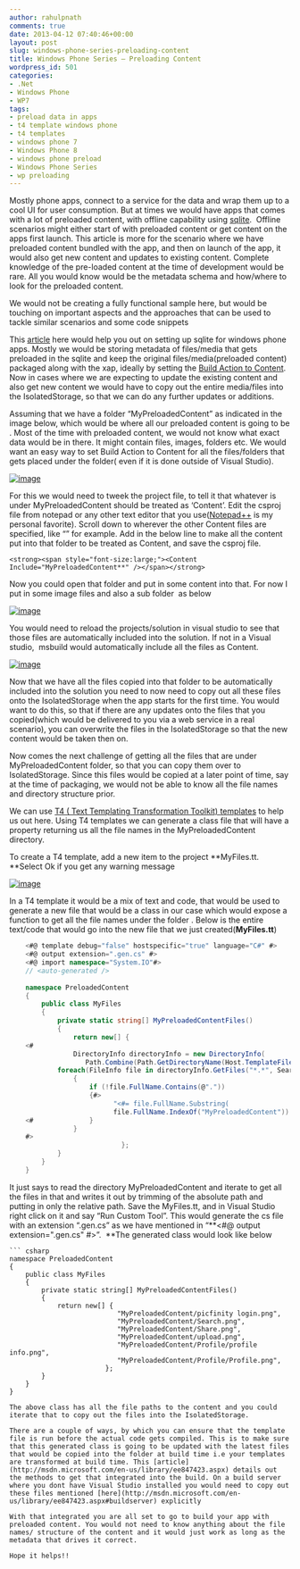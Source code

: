 ```yaml
---
author: rahulpnath
comments: true
date: 2013-04-12 07:40:46+00:00
layout: post
slug: windows-phone-series-preloading-content
title: Windows Phone Series – Preloading Content
wordpress_id: 501
categories:
- .Net
- Windows Phone
- WP7
tags:
- preload data in apps
- t4 template windows phone
- t4 templates
- windows phone 7
- Windows Phone 8
- windows phone preload
- Windows Phone Series
- wp preloading
---
```


Mostly phone apps, connect to a service for the data and wrap them up to a cool UI for user consumption. But at times we would have apps that comes with a lot of preloaded content, with offline capability using [sqlite](http://visualstudiogallery.msdn.microsoft.com/cd120b42-30f4-446e-8287-45387a4f40b7).  Offline scenarios might either start of with preloaded content or get content on the apps first launch. This article is more for the scenario where we have preloaded content bundled with the app, and then on launch of the app, it would also get new content and updates to existing content. Complete knowledge of the pre-loaded content at the time of development would be rare. All you would know would be the metadata schema and how/where to look for the preloaded content.

We would not be creating a fully functional sample here, but would be touching on important aspects and the approaches that can be used to tackle similar scenarios and some code snippets

This [article](http://blogs.windows.com/windows_phone/b/wpdev/archive/2013/03/12/using-the-sqlite-database-engine-with-windows-phone-8-apps.aspx) here would help you out on setting up sqlite for windows phone apps. Mostly we would be storing metadata of files/media that gets preloaded in the sqlite and keep the original files/media(preloaded content) packaged along with the xap, ideally by setting the [Build Action to Content](http://msdn.microsoft.com/en-in/library/windowsphone/develop/ff967560(v=vs.105).aspx#BKMK_Media).  Now in cases where we are expecting to update the existing content and also get new content we would have to copy out the entire media/files into the IsolatedStorage, so that we can do any further updates or additions.

Assuming that we have a folder “MyPreloadedContent” as indicated in the image below, which would be where all our preloaded content is going to be . Most of the time with preloaded content, we would not know what exact data would be in there. It might contain files, images, folders etc. We would want an easy way to set Build Action to Content for all the files/folders that gets placed under the folder( even if it is done outside of Visual Studio).

[![image](http://rahulpnath.com/blog/wp-content/uploads/2013/04/image_thumb.png)](http://rahulpnath.com/blog/wp-content/uploads/2013/04/image.png)

For this we would need to tweek the project file, to tell it that whatever is under MyPreloadedContent should be treated as ‘Content’. Edit the csproj file from notepad or any other text editor that you use([Notepad++](http://notepad-plus-plus.org/) is my personal favorite). Scroll down to wherever the other Content files are specified, like “<Content Include="ApplicationIcon.png">” for example. Add in the below line to make all the content put into that folder to be treated as Content, and save the csproj file.

    
    <strong><span style="font-size:large;"><Content Include="MyPreloadedContent**" /></span></strong>


Now you could open that folder and put in some content into that. For now I put in some image files and also a sub folder  as below

[![image](http://rahulpnath.com/blog/wp-content/uploads/2013/04/image_thumb1.png)](http://rahulpnath.com/blog/wp-content/uploads/2013/04/image1.png)

You would need to reload the projects/solution in visual studio to see that those files are automatically included into the solution. If not in a Visual studio,  msbuild would automatically include all the files as Content.

[![image](http://rahulpnath.com/blog/wp-content/uploads/2013/04/image_thumb2.png)](http://rahulpnath.com/blog/wp-content/uploads/2013/04/image2.png)

Now that we have all the files copied into that folder to be automatically included into the solution you need to now need to copy out all these files onto the IsolatedStorage when the app starts for the first time. You would want to do this, so that if there are any updates onto the files that you copied(which would be delivered to you via a web service in a real scenario), you can overwrite the files in the IsolatedStorage so that the new content would be taken then on.

Now comes the next challenge of getting all the files that are under MyPreloadedContent folder, so that you can copy them over to IsolatedStorage. Since this files would be copied at a later point of time, say at the time of packaging, we would not be able to know all the file names and directory structure prior.

We can use [T4 ( Text Templating Transformation Toolkit) templates](http://msdn.microsoft.com/en-us/library/vstudio/bb126445.aspx) to help us out here. Using T4 templates we can generate a class file that will have a property returning us all the file names in the MyPreloadedContent directory.

To create a T4 template, add a new item to the project **MyFiles.tt. **Select Ok if you get any warning message

[![image](http://rahulpnath.com/blog/wp-content/uploads/2013/04/image_thumb3.png)](http://rahulpnath.com/blog/wp-content/uploads/2013/04/image3.png)

In a T4 template it would be a mix of text and code, that would be used to generate a new file that would be a class in our case which would expose a function to get all the file names under the folder . Below is the entire text/code that would go into the new file that we just created(**MyFiles.tt**)

``` csharp    
    <#@ template debug="false" hostspecific="true" language="C#" #>
    <#@ output extension=".gen.cs" #>
    <#@ import namespace="System.IO"#>
    // <auto-generated />
    
    namespace PreloadedContent
    {
        public class MyFiles
        {
            private static string[] MyPreloadedContentFiles()
            {
                return new[] {
    <#
                DirectoryInfo directoryInfo = new DirectoryInfo(
                   Path.Combine(Path.GetDirectoryName(Host.TemplateFile),"MyPreloadedContent"));
            foreach(FileInfo file in directoryInfo.GetFiles("*.*", SearchOption.AllDirectories))
                {
                    if (!file.FullName.Contains(@"."))
                    {#>
                          "<#= file.FullName.Substring(
                          file.FullName.IndexOf("MyPreloadedContent")).Replace(@"", "/") #>",
    <#              }
                }
    #>
                            };
            }
        }
    }
```

It just says to read the directory MyPreloadedContent and iterate to get all the files in that and writes it out by trimming of the absolute path and putting in only the relative path. Save the MyFiles.tt, and in Visual Studio right click on it and say “Run Custom Tool”. This would generate the cs file with an extension “.gen.cs” as we have mentioned in “**<#@ output extension=".gen.cs" #>”.  **The generated class would look like below

    ``` csharp
    namespace PreloadedContent
    {
        public class MyFiles
        {
            private static string[] MyPreloadedContentFiles()
            {
                return new[] {
                               "MyPreloadedContent/picfinity login.png",
                               "MyPreloadedContent/Search.png",
                               "MyPreloadedContent/Share.png",
                               "MyPreloadedContent/upload.png",
                               "MyPreloadedContent/Profile/profile info.png",
                               "MyPreloadedContent/Profile/Profile.png",
                            };
            }
        }
    }

```
The above class has all the file paths to the content and you could iterate that to copy out the files into the IsolatedStorage.

There are a couple of ways, by which you can ensure that the template file is run before the actual code gets compiled. This is to make sure that this generated class is going to be updated with the latest files that would be copied into the folder at build time i.e your templates are transformed at build time. This [article](http://msdn.microsoft.com/en-us/library/ee847423.aspx) details out the methods to get that integrated into the build. On a build server where you dont have Visual Studio installed you would need to copy out these files mentioned [here](http://msdn.microsoft.com/en-us/library/ee847423.aspx#buildserver) explicitly

With that integrated you are all set to go to build your app with preloaded content. You would not need to know anything about the file names/ structure of the content and it would just work as long as the metadata that drives it correct.

Hope it helps!!
